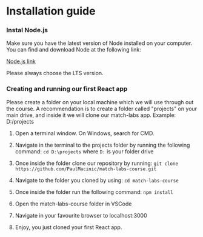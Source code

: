 # Installation guide

### Instal Node.js

Make sure you have the latest version of Node installed on your computer. You can find and download Node at the following link:

[Node.js link](https://nodejs.org/en/)

Please always choose the LTS version.

### Creating and running our first React app

Please create a folder on your local machine which we will use through out the course. A recommendation is to create a folder called "projects" on your main drive, and inside it we will clone our match-labs app.
Example: D:/projects

1. Open a terminal window. On Windows, search for CMD.

2. Navigate in the terminal to the projects folder by running the following command:
   `cd D:\projects` where `D:` is your folder drive

3. Once inside the folder clone our repository by running:
   `git clone https://github.com/PaulMacinic/match-labs-course.git`

4. Navigate to the folder you cloned by using:
   `cd match-labs-course`

5. Once inside the folder run the following command:
   `npm install`

6. Open the match-labs-course folder in VSCode

7. Navigate in your favourite browser to localhost:3000

8. Enjoy, you just cloned your first React app.
